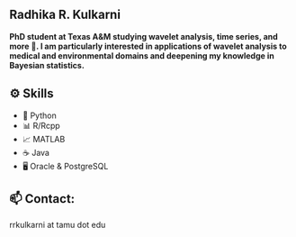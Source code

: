## Radhika R. Kulkarni

**PhD student at Texas A&M studying wavelet analysis, time series, and more 🌱. I am particularly interested in applications of wavelet analysis to medical and environmental domains and deepening my knowledge in Bayesian statistics.** 


## ⚙️ Skills
- 🐍 Python
- 📊 R/Rcpp
- 📈 MATLAB
- ☕ Java
- 🖥️ Oracle & PostgreSQL

## 📫 Contact: 
rrkulkarni at tamu dot edu
